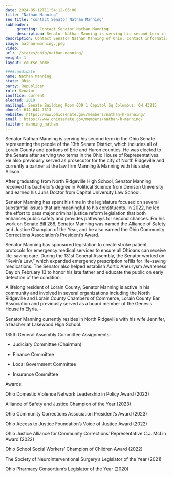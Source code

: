 ```yaml
---
date: 2024-05-12T11:54:12-05:00
title: "Nathan Manning"
seo_title: "contact Senator Nathan Manning"
subheader:
     greeting: Contact Senator Nathan Manning
     description: Senator Nathan Manning is serving his second term in the Ohio Senate representing the people of the 13th Senate District, which includes all of Lorain County and portions of Erie and Huron counties
description: Contact Senator Nathan Manning of Ohio. Contact information for Nathan Manning includes email address, phone number, and mailing address.
image: nathan-manning.jpeg
video:
url:  /states/ohio/nathan-manning/
weight: 1
layout: course_home

####candidate
name: Nathan Manning
state: Ohio
party: Republican
role: Senator
inoffice: current
elected: 2019
mailing1: Senate Building Room 039 1 Capitol Sq Columbus, OH 43215
phone1: 614-644-7613
website: https://www.ohiosenate.gov/members/nathan-h-manning/
email : https://www.ohiosenate.gov/members/nathan-h-manning/
twitter: manning_nathan
---
```


Senator Nathan Manning is serving his second term in the Ohio Senate representing the people of the 13th Senate District, which includes all of Lorain County and portions of Erie and Huron counties. He was elected to the Senate after serving two terms in the Ohio House of Representatives. He also previously served as prosecutor for the city of North Ridgeville and currently a partner at the law firm Manning & Manning with his sister, Allison.

After graduating from North Ridgeville High School, Senator Manning received his bachelor’s degree in Political Science from Denison University and earned his Juris Doctor from Capital University Law School.

Senator Manning has spent his time in the legislature focused on several substantial issues that are meaningful to his constituents. In 2022, he led the effort to pass major criminal justice reform legislation that both enhances public safety and provides pathways for second chances. For his work on Senate Bill 288, Senator Manning was named the Alliance of Safety and Justice Champion of the Year, and he also earned the Ohio Community Corrections Association’s President’s Award.

Senator Manning has sponsored legislation to create stroke patient protocols for emergency medical services to ensure all Ohioans can receive life-saving care. During the 131st General Assembly, the Senator worked on “Kevin’s Law,” which expanded emergency prescription refills for life-saving medications. The Senator also helped establish Aortic Aneurysm Awareness Day on February 13 to honor his late father and educate the public on early detection of the condition.

A lifelong resident of Lorain County, Senator Manning is active in his community and involved in several organizations including the North Ridgeville and Lorain County Chambers of Commerce, Lorain County Bar Association and previously served as a board member of the Genesis House in Elyria. -

Senator Manning currently resides in North Ridgeville with his wife Jennifer, a teacher at Lakewood High School.

135th General Assembly Committee Assignments:
- Judiciary Committee (Chairman)

- Finance Committee

- Local Government Committee

- Insurance Committee

Awards:

Ohio Domestic Violence Network Leadership in Policy Award (2023)

Alliance of Safety and Justice Champion of the Year (2023)

Ohio Community Corrections Association President’s Award (2023)

Ohio Access to Justice Foundation’s Voice of Justice Award (2022)

Ohio Justice Alliance for Community Corrections’ Representative C.J. McLin Award (2022)

Ohio School Social Workers’ Champion of Children Award (2022)

The Society of NeuroInterventional Surgery’s Legislator of the Year (2021)

Ohio Pharmacy Consortium’s Legislator of the Year (2020)
